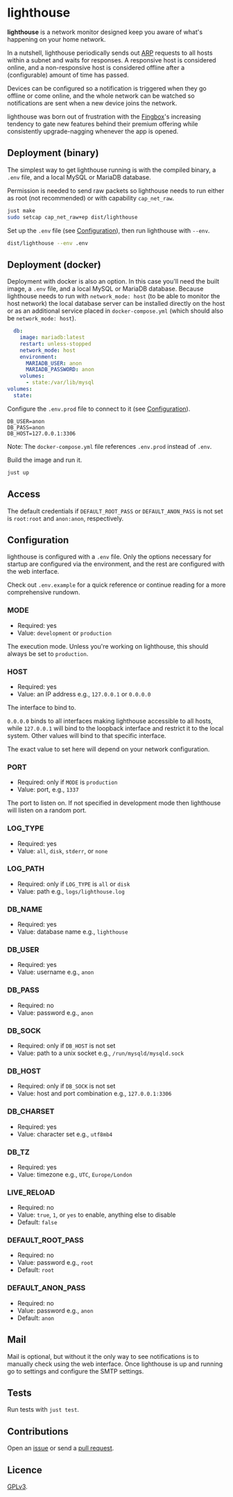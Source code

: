 # lighthouse

**lighthouse** is a network monitor designed keep you aware of what's happening on your home network.

In a nutshell, lighthouse periodically sends out [ARP](https://en.wikipedia.org/wiki/Address_Resolution_Protocol) requests to all hosts within a subnet and waits for responses. A responsive host is considered online, and a non-responsive host is considered offline after a (configurable) amount of time has passed.

Devices can be configured so a notification is triggered when they go offline or come online, and the whole network can be watched so notifications are sent when a new device joins the network.

lighthouse was born out of frustration with the [Fingbox](https://www.fing.com)'s increasing tendency to gate new features behind their premium offering while consistently upgrade-nagging whenever the app is opened.

## Deployment (binary)

The simplest way to get lighthouse running is with the compiled binary, a `.env` file, and a local MySQL or MariaDB database.

Permission is needed to send raw packets so lighthouse needs to run either as root (not recommended) or with capability `cap_net_raw`.

```bash
just make
sudo setcap cap_net_raw+ep dist/lighthouse
```

Set up the `.env` file (see [Configuration](#configuration)), then run lighthouse with `--env`.

```bash
dist/lighthouse --env .env
```

## Deployment (docker)

Deployment with docker is also an option. In this case you'll need the built image, a `.env` file, and a local MySQL or MariaDB database. Because lighthouse needs to run with `network_mode: host` (to be able to monitor the host network) the local database server can be installed directly on the host or as an additional service placed in `docker-compose.yml` (which should also be `network_mode: host`).

```yaml
  db:
    image: mariadb:latest
    restart: unless-stopped
    network_mode: host
    environment:
      MARIADB_USER: anon
      MARIADB_PASSWORD: anon
    volumes:
      - state:/var/lib/mysql
volumes:
  state:
```

Configure the `.env.prod` file to connect to it (see [Configuration](#configuration)).

```
DB_USER=anon
DB_PASS=anon
DB_HOST=127.0.0.1:3306
```

Note: The `docker-compose.yml` file references `.env.prod` instead of `.env`.

Build the image and run it.

```bash
just up
```

## Access

The default credentials if `DEFAULT_ROOT_PASS` or `DEFAULT_ANON_PASS` is not set is `root:root` and `anon:anon`, respectively.

## Configuration

lighthouse is configured with a `.env` file. Only the options necessary for startup are configured via the environment, and the rest are configured with the web interface.

Check out `.env.example` for a quick reference or continue reading for a more comprehensive rundown.

### MODE

- Required: yes
- Value: `development` or `production`

The execution mode. Unless you're working on lighthouse, this should always be set to `production`.

### HOST

- Required: yes
- Value: an IP address e.g., `127.0.0.1` or `0.0.0.0`

The interface to bind to.

`0.0.0.0` binds to all interfaces making lighthouse accessible to all hosts, while `127.0.0.1` will bind to the loopback interface and restrict it to the local system. Other values will bind to that specific interface.

The exact value to set here will depend on your network configuration.

### PORT

- Required: only if `MODE` is `production`
- Value: port, e.g., `1337`

The port to listen on. If not specified in development mode then lighthouse will listen on a random port.

### LOG_TYPE

- Required: yes
- Value: `all`, `disk`, `stderr`, or `none`

### LOG_PATH

- Required: only if `LOG_TYPE` is `all` or `disk`
- Value: path e.g., `logs/lighthouse.log`

### DB_NAME

- Required: yes
- Value: database name e.g., `lighthouse`

### DB_USER

- Required: yes
- Value: username e.g., `anon`

### DB_PASS

- Required: no
- Value: password e.g., `anon`

### DB_SOCK

- Required: only if `DB_HOST` is not set
- Value: path to a unix socket e.g., `/run/mysqld/mysqld.sock`

### DB_HOST

- Required: only if `DB_SOCK` is not set
- Value: host and port combination e.g., `127.0.0.1:3306`

### DB_CHARSET

- Required: yes
- Value: character set e.g., `utf8mb4`

### DB_TZ

- Required: yes
- Value: timezone e.g., `UTC`, `Europe/London`

### LIVE_RELOAD

- Required: no
- Value: `true`, `1`, or `yes` to enable, anything else to disable
- Default: `false`

### DEFAULT_ROOT_PASS

- Required: no
- Value: password e.g., `root`
- Default: `root`

### DEFAULT_ANON_PASS

- Required: no
- Value: password e.g., `anon`
- Default: `anon`

## Mail

Mail is optional, but without it the only way to see notifications is to manually check using the web interface. Once lighthouse is up and running go to settings and configure the SMTP settings.

## Tests

Run tests with `just test`.

## Contributions

Open an [issue](https://github.com/crdx/lighthouse/issues) or send a [pull request](https://github.com/crdx/lighthouse/pulls).

## Licence

[GPLv3](LICENCE).
